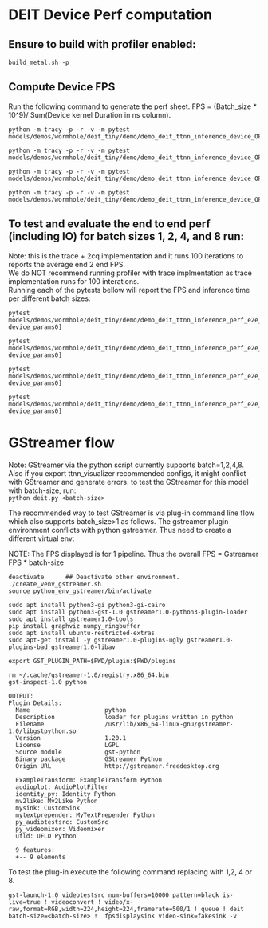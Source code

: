 # DEIT Device Perf computation

## Ensure to build with profiler enabled:
`build_metal.sh -p`

## Compute Device FPS
Run the following command to generate the perf sheet. FPS = (Batch_size * 10^9)/ Sum(Device kernel Duration in ns column).<br>
```
python -m tracy -p -r -v -m pytest models/demos/wormhole/deit_tiny/demo/demo_deit_ttnn_inference_device_OPs.py::test_deit[1]
```
```
python -m tracy -p -r -v -m pytest models/demos/wormhole/deit_tiny/demo/demo_deit_ttnn_inference_device_OPs.py::test_deit[2]
```
```
python -m tracy -p -r -v -m pytest models/demos/wormhole/deit_tiny/demo/demo_deit_ttnn_inference_device_OPs.py::test_deit[4]
```
```
python -m tracy -p -r -v -m pytest models/demos/wormhole/deit_tiny/demo/demo_deit_ttnn_inference_device_OPs.py::test_deit[8]
```

## To test and evaluate the end to end perf (including IO) for batch sizes 1, 2, 4, and 8 run:
Note: this is the trace + 2cq implementation and it runs 100 iterations to reports the average end 2 end FPS.<br>
We do NOT recommend running profiler with trace implmentation as trace implementation runs for 100 interations.<br>
Running each of the pytests bellow will report the FPS and inference time per different batch sizes.<br>
```
pytest models/demos/wormhole/deit_tiny/demo/demo_deit_ttnn_inference_perf_e2e_2cq_trace.py::test_run_deit_trace_2cq_inference[1-device_params0]
```
```
pytest models/demos/wormhole/deit_tiny/demo/demo_deit_ttnn_inference_perf_e2e_2cq_trace.py::test_run_deit_trace_2cq_inference[2-device_params0]
```
```
pytest models/demos/wormhole/deit_tiny/demo/demo_deit_ttnn_inference_perf_e2e_2cq_trace.py::test_run_deit_trace_2cq_inference[4-device_params0]
```
```
pytest models/demos/wormhole/deit_tiny/demo/demo_deit_ttnn_inference_perf_e2e_2cq_trace.py::test_run_deit_trace_2cq_inference[8-device_params0]
```

# GStreamer flow
Note: GStreamer via the python script currently supports batch=1,2,4,8. Also if you export ttnn_visualizer recommended configs, it might conflict with GStreamer and generate errors. to test the GStreamer for this model with batch-size, run:<br>
`python deit.py <batch-size>`

The recommended way to test GStreamer is via plug-in command line flow which also supports batch_size>1 as follows. The gstreamer plugin environment conflicts with python gstreamer. Thus need to create a different virtual env:

NOTE: The FPS displayed is for 1 pipeline. Thus the overall FPS = Gstreamer FPS * batch-size
```
deactivate		## Deactivate other environment.
./create_venv_gstreamer.sh
source python_env_gstreamer/bin/activate
```
```
sudo apt install python3-gi python3-gi-cairo
sudo apt install python3-gst-1.0 gstreamer1.0-python3-plugin-loader
sudo apt install gstreamer1.0-tools
pip install graphviz numpy_ringbuffer
sudo apt install ubuntu-restricted-extras
sudo apt-get install -y gstreamer1.0-plugins-ugly gstreamer1.0-plugins-bad gstreamer1.0-libav
```
```
export GST_PLUGIN_PATH=$PWD/plugin:$PWD/plugins
```
```
rm ~/.cache/gstreamer-1.0/registry.x86_64.bin
gst-inspect-1.0 python
```
```
OUTPUT:
Plugin Details:
  Name                     python
  Description              loader for plugins written in python
  Filename                 /usr/lib/x86_64-linux-gnu/gstreamer-1.0/libgstpython.so
  Version                  1.20.1
  License                  LGPL
  Source module            gst-python
  Binary package           GStreamer Python
  Origin URL               http://gstreamer.freedesktop.org

  ExampleTransform: ExampleTransform Python
  audioplot: AudioPlotFilter
  identity_py: Identity Python
  mv2like: Mv2Like Python
  mysink: CustomSink
  mytextprepender: MyTextPrepender Python
  py_audiotestsrc: CustomSrc
  py_videomixer: Videomixer
  ufld: UFLD Python

  9 features:
  +-- 9 elements
```
To test the plug-in execute the following command replacing <batch-size> with 1,2, 4 or 8.
```
gst-launch-1.0 videotestsrc num-buffers=10000 pattern=black is-live=true ! videoconvert ! video/x-raw,format=RGB,width=224,height=224,framerate=500/1 ! queue ! deit batch-size=<batch-size> !  fpsdisplaysink video-sink=fakesink -v
```
